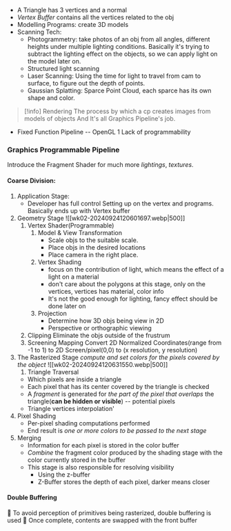 - A Triangle has 3 vertices and a normal
- *Vertex Buffer* contains all the vertices related to the obj
- Modelling Programs: create 3D models
- Scanning Tech:
	- Photogrammetry: 
	  take photos of an obj from all angles, different heights under multiple lighting conditions. Basically it's trying to subtract the lighting effect on the objects, so we can apply light on the model later on.
	- Structured light scanning
	- Laser Scanning:
	  Using the time for light to travel from cam to surface, to figure out the depth of points.
	- Gaussian Splatting:
	  Sparce Point Cloud, each sparce has its own shape and color.

>[!info] Rendering
>The process by which a cp creates images from models of objects
>And It's all Graphics Pipeline's job.

- Fixed Function Pipeline -- OpenGL 1
  Lack of programmability
### Graphics Programmable Pipeline

Introduce the Fragment Shader for much more *lightings*, *textures*.
#### Coarse Division:
1. Application Stage:
   - Developer has full control
     Setting up on the vertex and programs. Basically ends up with Vertex buffer
2. Geometry Stage
   ![[wk02-20240924120601697.webp|500]]
	1. Vertex Shader(Programmable)
	   1. Model & View Transformation
	      - Scale objs to the suitable scale.
	      - Place objs in the desired locations
	      - Place camera in the right place.
	   2. Vertex Shading
	      - focus on the contribution of light, which means the effect of a light on a material
	      - don't care about the polygons at this stage, only on the vertices, vertices has material, color info
	      - It's not the good enough for lighting, fancy effect should be done later on
	   3. Projection
	      - Determine how 3D objs being view in 2D
	      - Perspective or orthographic viewing
	2. Clipping
	   Eliminate the objs outside of the frustrum
	3. Screening Mapping
	   Convert 2D Normalized Coordinates(range from -1 to 1) to 2D Screen/pixel(0,0) to (x resolution, y resolution)
3. The Rasterized Stage
    *compute and set colors for the pixels covered by the object*
   ![[wk02-20240924120631550.webp|500]]
   1. Triangle Traversal
	- Which pixels are inside a triangle
	- Each pixel that has its center covered by the triangle is checked
	- A *fragment* is generated for *the part of the pixel that overlaps* the triangle(**can be hidden or visible**) -- potential pixels
	- Triangle vertices interpolation'
2. Pixel Shading
	* Per-pixel shading computations performed
	* End result is *one or more colors to be passed to the next stage*
3. Merging
	* Information for each pixel is stored in the color buffer
	* *Combine* the fragment color produced by the shading stage with the color currently stored in the buffer
	* This stage is also responsible for resolving visibility
		* Using the z-buffer
		* Z-Buffer stores the depth of each pixel, darker means closer

#### Double Buffering
 To avoid perception of primitives being rasterized, double buffering is used
 Once complete, contents are swapped with the front buffer